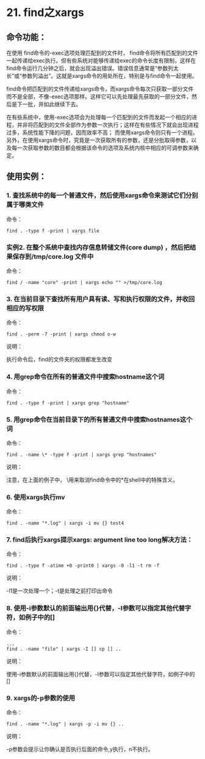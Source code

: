 # 21. find之xargs

## 命令功能：

在使用 find命令的-exec选项处理匹配到的文件时， find命令将所有匹配到的文件一起传递给exec执行。但有些系统对能够传递给exec的命令长度有限制，这样在find命令运行几分钟之后，就会出现溢出错误。错误信息通常是“参数列太长”或“参数列溢出”。这就是xargs命令的用处所在，特别是与find命令一起使用。  

find命令把匹配到的文件传递给xargs命令，而xargs命令每次只获取一部分文件而不是全部，不像-exec选项那样。这样它可以先处理最先获取的一部分文件，然后是下一批，并如此继续下去。  

在有些系统中，使用-exec选项会为处理每一个匹配到的文件而发起一个相应的进程，并非将匹配到的文件全部作为参数一次执行；这样在有些情况下就会出现进程过多，系统性能下降的问题，因而效率不高； 而使用xargs命令则只有一个进程。另外，在使用xargs命令时，究竟是一次获取所有的参数，还是分批取得参数，以及每一次获取参数的数目都会根据该命令的选项及系统内核中相应的可调参数来确定。

## 使用实例：

### 1. 查找系统中的每一个普通文件，然后使用xargs命令来测试它们分别属于哪类文件

命令：

`find . -type f -print | xargs file`

### 实例2. 在整个系统中查找内存信息转储文件(core dump) ，然后把结果保存到/tmp/core.log 文件中

命令：

`find / -name "core" -print | xargs echo "" >/tmp/core.log`

### 3. 在当前目录下查找所有用户具有读、写和执行权限的文件，并收回相应的写权限

命令：

`find . -perm -7 -print | xargs chmod o-w`

说明：

执行命令后，find的文件夹的权限都发生改变 

### 4. 用grep命令在所有的普通文件中搜索hostname这个词

命令：

`find . -type f -print | xargs grep "hostname"`

### 5. 用grep命令在当前目录下的所有普通文件中搜索hostnames这个词

命令：

`find . -name \* -type f -print | xargs grep "hostnames"`

说明：

注意，在上面的例子中， \用来取消find命令中的*在shell中的特殊含义。 

### 6. 使用xargs执行mv

命令：

`find . -name "*.log" | xargs -i mv {} test4`

### 7. find后执行xargs提示xargs: argument line too long解决方法：

命令：

`find . -type f -atime +0 -print0 | xargs -0 -l1 -t rm -f`

说明：

-l1是一次处理一个；-t是处理之前打印出命令

### 8. 使用-i参数默认的前面输出用{}代替，-I参数可以指定其他代替字符，如例子中的[] 

命令：

```
...
find . -name "file" | xargs -I [] cp [] ..

```

说明：

使用-i参数默认的前面输出用{}代替，-I参数可以指定其他代替字符，如例子中的[]  

### 9. xargs的-p参数的使用

命令：

`find . -name "*.log" | xargs -p -i mv {} ..`

说明：

-p参数会提示让你确认是否执行后面的命令,y执行，n不执行。